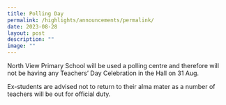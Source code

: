 ```yaml
---
title: Polling Day
permalink: /highlights/announcements/permalink/
date: 2023-08-28
layout: post
description: ""
image: ""
---
```

North View Primary School will be used a polling centre and therefore will not be having any Teachers’ Day Celebration in the Hall on 31 Aug.

Ex-students are advised not to return to their alma mater as a number of teachers will be out for official duty.